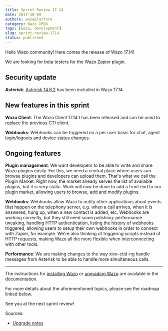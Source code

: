 ```yaml
---
title: Sprint Review 17.14
date: 2017-10-09
authors: wazoplatform
category: Wazo IPBX
tags: [wazo, development]
slug: sprint-review-1714
status: published
---
```


Hello Wazo community! Here comes the release of Wazo 17.14!

We are looking for beta testers for the Wazo Zapier plugin.

## Security update

**Asterisk**: [Asterisk 14.6.2](https://downloads.asterisk.org/pub/telephony/asterisk/releases/ChangeLog-14.6.2) has been included in Wazo 17.14.

## New features in this sprint

**Wazo Client**: The Wazo Client 17.14.1 has been released and can be used to replace the previous CTI client.

**Webhooks**: Webhooks can be triggered on a per user basis for chat, agent login/logouts and device status changes.

## Ongoing features

**Plugin management**: We want developers to be able to write and share Wazo plugins easily. For this, we need a central place where users can browse plugins and developers can upload them. That's what we call the Plugin Market. Right now, the market already serves the list of available plugins, but it is very static. Work will now be done to add a front end to our plugin market, allowing users to browse, add and modify plugins.

**Webhooks**: Webhooks allow Wazo to notify other applications about events that happen on the telephony server, e.g. when a call arrives, when it is answered, hung up, when a new contact is added, etc. Webhooks are working correctly, but they still need some polishing: performance tweaking, handling HTTP authentication, listing the history of webhooks triggered, allowing users to setup their own webhooks in order to connect with Zapier, for example. We're also thinking of triggering scripts instead of HTTP requests, making Wazo all the more flexible when interconnecting with other tools.

**Performance**: We are making changes to the way xivo-ctid-ng handle messages from Asterisk to be able to handle more simultaneous calls.

---

The instructions for [installing Wazo](/uc-doc/installation) or [upgrading Wazo](/uc-doc/upgrade) are available in the documentation.

For more details about the aforementioned topics, please see the roadmap linked below.

See you at the next sprint review!

<!-- truncate -->

Sources:

- [Upgrade notes](https://wazo.readthedocs.io/en/wazo-17.14/upgrade/upgrade.html#upgrade-notes)
